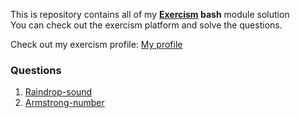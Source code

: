This is repository contains all of my **[Exercism](https://exercism.org/) bash** module solution  
You can check out the exercism platform and solve the questions.

Check out my exercism profile: [My profile](https://exercism.org/profiles/taruuu123)

### Questions
1) [Raindrop-sound](raindrop-sound.sh)
2) [Armstrong-number](armstrong-number.sh)


